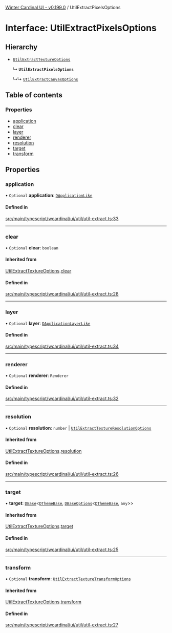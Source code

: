 [Winter Cardinal UI - v0.199.0](../index.md) / UtilExtractPixelsOptions

# Interface: UtilExtractPixelsOptions

## Hierarchy

- [`UtilExtractTextureOptions`](UtilExtractTextureOptions.md)

  ↳ **`UtilExtractPixelsOptions`**

  ↳↳ [`UtilExtractCanvasOptions`](UtilExtractCanvasOptions.md)

## Table of contents

### Properties

- [application](UtilExtractPixelsOptions.md#application)
- [clear](UtilExtractPixelsOptions.md#clear)
- [layer](UtilExtractPixelsOptions.md#layer)
- [renderer](UtilExtractPixelsOptions.md#renderer)
- [resolution](UtilExtractPixelsOptions.md#resolution)
- [target](UtilExtractPixelsOptions.md#target)
- [transform](UtilExtractPixelsOptions.md#transform)

## Properties

### application

• `Optional` **application**: [`DApplicationLike`](DApplicationLike.md)

#### Defined in

[src/main/typescript/wcardinal/ui/util/util-extract.ts:33](https://github.com/winter-cardinal/winter-cardinal-ui/blob/v0.199.0/src/main/typescript/wcardinal/ui/util/util-extract.ts#L33)

___

### clear

• `Optional` **clear**: `boolean`

#### Inherited from

[UtilExtractTextureOptions](UtilExtractTextureOptions.md).[clear](UtilExtractTextureOptions.md#clear)

#### Defined in

[src/main/typescript/wcardinal/ui/util/util-extract.ts:28](https://github.com/winter-cardinal/winter-cardinal-ui/blob/v0.199.0/src/main/typescript/wcardinal/ui/util/util-extract.ts#L28)

___

### layer

• `Optional` **layer**: [`DApplicationLayerLike`](DApplicationLayerLike.md)

#### Defined in

[src/main/typescript/wcardinal/ui/util/util-extract.ts:34](https://github.com/winter-cardinal/winter-cardinal-ui/blob/v0.199.0/src/main/typescript/wcardinal/ui/util/util-extract.ts#L34)

___

### renderer

• `Optional` **renderer**: `Renderer`

#### Defined in

[src/main/typescript/wcardinal/ui/util/util-extract.ts:32](https://github.com/winter-cardinal/winter-cardinal-ui/blob/v0.199.0/src/main/typescript/wcardinal/ui/util/util-extract.ts#L32)

___

### resolution

• `Optional` **resolution**: `number` \| [`UtilExtractTextureResolutionOptions`](UtilExtractTextureResolutionOptions.md)

#### Inherited from

[UtilExtractTextureOptions](UtilExtractTextureOptions.md).[resolution](UtilExtractTextureOptions.md#resolution)

#### Defined in

[src/main/typescript/wcardinal/ui/util/util-extract.ts:26](https://github.com/winter-cardinal/winter-cardinal-ui/blob/v0.199.0/src/main/typescript/wcardinal/ui/util/util-extract.ts#L26)

___

### target

• **target**: [`DBase`](../classes/DBase.md)<[`DThemeBase`](DThemeBase.md), [`DBaseOptions`](DBaseOptions.md)<[`DThemeBase`](DThemeBase.md), `any`\>\>

#### Inherited from

[UtilExtractTextureOptions](UtilExtractTextureOptions.md).[target](UtilExtractTextureOptions.md#target)

#### Defined in

[src/main/typescript/wcardinal/ui/util/util-extract.ts:25](https://github.com/winter-cardinal/winter-cardinal-ui/blob/v0.199.0/src/main/typescript/wcardinal/ui/util/util-extract.ts#L25)

___

### transform

• `Optional` **transform**: [`UtilExtractTextureTransformOptions`](UtilExtractTextureTransformOptions.md)

#### Inherited from

[UtilExtractTextureOptions](UtilExtractTextureOptions.md).[transform](UtilExtractTextureOptions.md#transform)

#### Defined in

[src/main/typescript/wcardinal/ui/util/util-extract.ts:27](https://github.com/winter-cardinal/winter-cardinal-ui/blob/v0.199.0/src/main/typescript/wcardinal/ui/util/util-extract.ts#L27)
